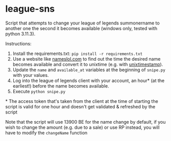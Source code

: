# league-sns
Script that attempts to change your league of legends summonername to another one the second it becomes available (windows only, tested with python 3.11.3).

Instructions:
1. Install the requirements.txt: `pip install -r requirements.txt`
2. Use a website like [nameslol.com](https://www.nameslol.com/name-checker) to find out the time the desired name becomes available and convert it to unixtime (e.g. with [unixtimestamp](https://www.unixtimestamp.com/)).
3. Update the `name` and `available_at` variables at the beginning of `snipe.py` with your values.
4. Log into the league of legends client with your account, an hour* (at the earliest!) before the name becomes available.
5. Execute `python snipe.py`

\* The access token that's taken from the client at the time of starting the script is valid for one hour and doesn't get validated & refreshed by the script 

Note that the script will use 13900 BE for the name change by default, if you wish to change the amount (e.g. due to a sale) or use RP instead, you will have to modify the `changeName` function
